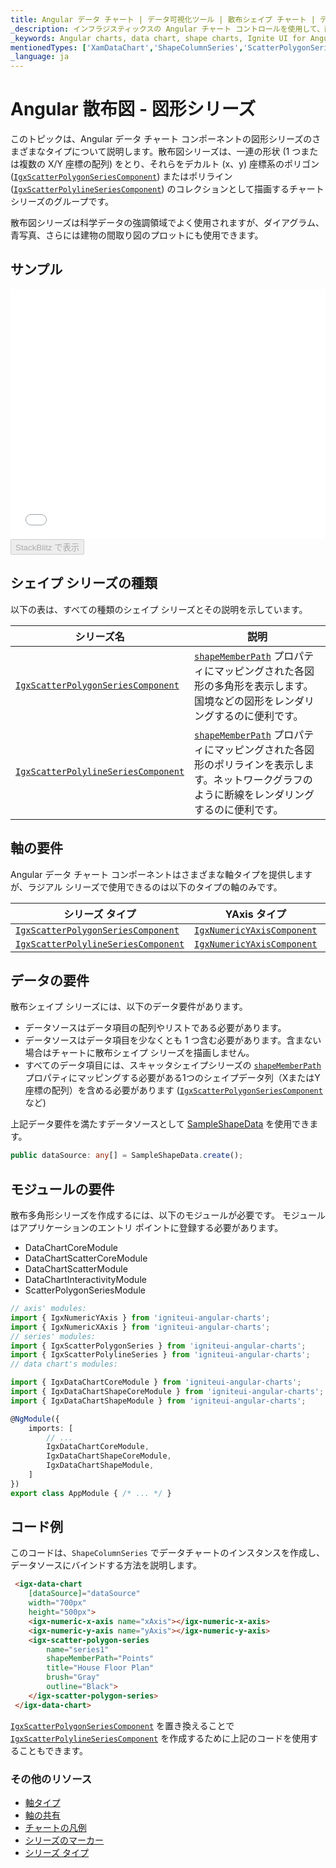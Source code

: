 ```yaml
---
title: Angular データ チャート | データ可視化ツール | 散布シェイプ チャート | データ バインディング | インフラジスティックス
_description: インフラジスティックスの Angular チャート コントロールを使用して、散布ポリゴンシリーズや散布ポリラインシリーズなどのシェープ チャートを作成します。詳細については、以下のサンプルを参照してください。
_keywords: Angular charts, data chart, shape charts, Ignite UI for Angular, Infragistics, Angular チャート, データ チャート, シェイプ チャート, インフラジスティックス
mentionedTypes: ['XamDataChart','ShapeColumnSeries','ScatterPolygonSeries','ScatterPolylineSeries']
_language: ja
---
```


# Angular 散布図 - 図形シリーズ

このトピックは、Angular データ チャート コンポーネントの図形シリーズのさまざまなタイプについて説明します。散布図シリーズは、一連の形状 (1 つまたは複数の X/Y 座標の配列) をとり、それらをデカルト (x、y) 座標系のポリゴン ([`IgxScatterPolygonSeriesComponent`]({environment:dvApiBaseUrl}/products/ignite-ui-angular/api/docs/typescript/latest/classes/igxscatterpolygonseriescomponent.html)) またはポリライン ([`IgxScatterPolylineSeriesComponent`]({environment:dvApiBaseUrl}/products/ignite-ui-angular/api/docs/typescript/latest/classes/igxscatterpolylineseriescomponent.html)) のコレクションとして描画するチャート シリーズのグループです。

散布図シリーズは科学データの強調領域でよく使用されますが、ダイアグラム、青写真、さらには建物の間取り図のプロットにも使用できます。

## サンプル

<div class="sample-container loading" style="height: 400px">
    <iframe id="data-chart-type-shape-series-iframe" src='{environment:dvDemosBaseUrl}/charts/data-chart-type-shape-series' width="100%" height="100%" seamless frameBorder="0" onload="onXPlatSampleIframeContentLoaded(this);"></iframe>
</div>
<div>
    <button data-localize="stackblitz" disabled class="stackblitz-btn" data-iframe-id="data-chart-type-shape-series-iframe" data-demos-base-url="{environment:dvDemosBaseUrl}">StackBlitz で表示
    </button>


</div>

<div class="divider--half"></div>

## シェイプ シリーズの種類

以下の表は、すべての種類のシェイプ シリーズとその説明を示しています。

| シリーズ名                                                                                                                                                                  | 説明                                                                                                                                                                                                                           |
| ---------------------------------------------------------------------------------------------------------------------------------------------------------------------- | ---------------------------------------------------------------------------------------------------------------------------------------------------------------------------------------------------------------------------- |
| [`IgxScatterPolygonSeriesComponent`]({environment:dvApiBaseUrl}/products/ignite-ui-angular/api/docs/typescript/latest/classes/igxscatterpolygonseriescomponent.html)   | [`shapeMemberPath`]({environment:dvApiBaseUrl}/products/ignite-ui-angular/api/docs/typescript/latest/classes/igxshapeseriesbasecomponent.html#shapememberpath) プロパティにマッピングされた各図形の多角形を表示します。国境などの図形をレンダリングするのに便利です。           |
| [`IgxScatterPolylineSeriesComponent`]({environment:dvApiBaseUrl}/products/ignite-ui-angular/api/docs/typescript/latest/classes/igxscatterpolylineseriescomponent.html) | [`shapeMemberPath`]({environment:dvApiBaseUrl}/products/ignite-ui-angular/api/docs/typescript/latest/classes/igxshapeseriesbasecomponent.html#shapememberpath) プロパティにマッピングされた各図形のポリラインを表示します。ネットワークグラフのように断線をレンダリングするのに便利です。 |

## 軸の要件

Angular データ チャート コンポーネントはさまざまな軸タイプを提供しますが、ラジアル シリーズで使用できるのは以下のタイプの軸のみです。

| シリーズ タイプ                                                                                                                                                               | YAxis タイプ                                                                                                                                            | XAxis タイプ                                                                                                                                            |
| ---------------------------------------------------------------------------------------------------------------------------------------------------------------------- | ---------------------------------------------------------------------------------------------------------------------------------------------------- | ---------------------------------------------------------------------------------------------------------------------------------------------------- |
| [`IgxScatterPolygonSeriesComponent`]({environment:dvApiBaseUrl}/products/ignite-ui-angular/api/docs/typescript/latest/classes/igxscatterpolygonseriescomponent.html)   | [`IgxNumericYAxisComponent`]({environment:dvApiBaseUrl}/products/ignite-ui-angular/api/docs/typescript/latest/classes/igxnumericyaxiscomponent.html) | [`IgxNumericXAxisComponent`]({environment:dvApiBaseUrl}/products/ignite-ui-angular/api/docs/typescript/latest/classes/igxnumericxaxiscomponent.html) |
| [`IgxScatterPolylineSeriesComponent`]({environment:dvApiBaseUrl}/products/ignite-ui-angular/api/docs/typescript/latest/classes/igxscatterpolylineseriescomponent.html) | [`IgxNumericYAxisComponent`]({environment:dvApiBaseUrl}/products/ignite-ui-angular/api/docs/typescript/latest/classes/igxnumericyaxiscomponent.html) | [`IgxNumericXAxisComponent`]({environment:dvApiBaseUrl}/products/ignite-ui-angular/api/docs/typescript/latest/classes/igxnumericxaxiscomponent.html) |

## データの要件

散布シェイプ シリーズには、以下のデータ要件があります。

-   データソースはデータ項目の配列やリストである必要があります。
-   データソースはデータ項目を少なくとも 1 つ含む必要があります。含まない場合はチャートに散布シェイプ シリーズを描画しません。
-   すべてのデータ項目には、スキャッタシェイプシリーズの [`shapeMemberPath`]({environment:dvApiBaseUrl}/products/ignite-ui-angular/api/docs/typescript/latest/classes/igxshapeseriesbasecomponent.html#shapememberpath) プロパティにマッピングする必要がある1つのシェイプデータ列（XまたはY座標の配列）を含める必要があります ([`IgxScatterPolygonSeriesComponent`]({environment:dvApiBaseUrl}/products/ignite-ui-angular/api/docs/typescript/latest/classes/igxscatterpolygonseriescomponent.html) など)

上記データ要件を満たすデータソースとして [SampleShapeData](data-chart-data-sources-shape.md) を使用できます。

```ts
public dataSource: any[] = SampleShapeData.create();
```

## モジュールの要件

散布多角形シリーズを作成するには、以下のモジュールが必要です。<!-- Angular, React, WebComponents --> <!-- end: Angular, React, WebComponents --><!-- Blazor -->モジュールはアプリケーションのエントリ ポイントに登録する必要があります。

-   DataChartCoreModule        
-   DataChartScatterCoreModule
-   DataChartScatterModule   
-   DataChartInteractivityModule
-   ScatterPolygonSeriesModule
    <!-- end: Blazor -->

```ts
// axis' modules:
import { IgxNumericYAxis } from 'igniteui-angular-charts';
import { IgxNumericXAxis } from 'igniteui-angular-charts';
// series' modules:
import { IgxScatterPolygonSeries } from 'igniteui-angular-charts';
import { IgxScatterPolylineSeries } from 'igniteui-angular-charts';
// data chart's modules:

import { IgxDataChartCoreModule } from 'igniteui-angular-charts';
import { IgxDataChartShapeCoreModule } from 'igniteui-angular-charts';
import { IgxDataChartShapeModule } from 'igniteui-angular-charts';

@NgModule({
    imports: [
        // ...
        IgxDataChartCoreModule,
        IgxDataChartShapeCoreModule,
        IgxDataChartShapeModule,
    ]
})
export class AppModule { /* ... */ }
```

## コード例

このコードは、`ShapeColumnSeries` でデータチャートのインスタンスを作成し、データソースにバインドする方法を説明します。

```html
 <igx-data-chart
    [dataSource]="dataSource"
    width="700px"
    height="500px">
    <igx-numeric-x-axis name="xAxis"></igx-numeric-x-axis>
    <igx-numeric-y-axis name="yAxis"></igx-numeric-y-axis>
    <igx-scatter-polygon-series
        name="series1"
        shapeMemberPath="Points"
        title="House Floor Plan"
        brush="Gray"
        outline="Black">
    </igx-scatter-polygon-series>
 </igx-data-chart>
```

[`IgxScatterPolygonSeriesComponent`]({environment:dvApiBaseUrl}/products/ignite-ui-angular/api/docs/typescript/latest/classes/igxscatterpolygonseriescomponent.html) を置き換えることで [`IgxScatterPolylineSeriesComponent`]({environment:dvApiBaseUrl}/products/ignite-ui-angular/api/docs/typescript/latest/classes/igxscatterpolylineseriescomponent.html) を作成するために上記のコードを使用することもできます。

### その他のリソース

-   [軸タイプ](data-chart-axis-types.md)
-   [軸の共有](data-chart-axis-sharing.md)
-   [チャートの凡例](data-chart-legends.md)
-   [シリーズのマーカー](data-chart-series-markers.md)
-   [シリーズ タイプ](data-chart-series-types.md)
